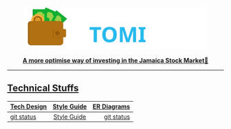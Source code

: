<a href=""><p align="center">
<img height=100 src="https://github.com/GarretTomlin/Budgeting-web-app-monorepo/blob/main/docs/logo.svg"/>
<p align="center">
  <strong>A more optimise way of investing in the Jamaica Stock Market🚀</strong>
</p>

---

## Technical Stuffs
| Tech Design  | Style Guide                                                                                          | ER Diagrams   |
| :---         |     :---:                                                                                            |          ---: |
| git status   | [Style Guide](https://github.com/GarretTomlin/Budgeting-web-app-monorepo/blob/main/STYLE_GUIDE.md)    | git status    |
